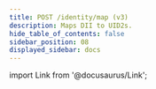 ```yaml
---
title: POST /identity/map (v3)
description: Maps DII to UID2s.
hide_table_of_contents: false
sidebar_position: 08
displayed_sidebar: docs
---
```


import Link from '@docusaurus/Link';

